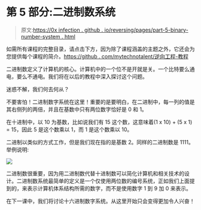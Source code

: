 # 第 5 部分:二进制数系统

> 原文:[https://0x infection . github . io/reversing/pages/part-5-binary-number-system . html](https://0xinfection.github.io/reversing/pages/part-5-binary-number-system.html)

如需所有课程的完整目录，请点击下方，因为除了课程涵盖的主题之外，它还会为您提供每个课程的简介。[https://github . com/mytechnotalent/逆向工程-教程](https://github.com/mytechnotalent/Reverse-Engineering-Tutorial)

二进制数定义了计算机的核心。计算机中的一个位不是开就是关。一个比特要么通电，要么不通电。我们将在以后的教程中深入探讨这个问题。

迷惑不解，我们何去何从？

不要害怕！二进制数字系统在这里！重要的是要明白，在二进制中，每一列的值是其右侧列的两倍，并且在基数中只有两位数字恰好是 0 和 1。

在十进制中，以 10 为基数，比如说我们有 15 这个数，这意味着(1 x 10) + (5 x 1) = 15，因此 5 是这个数乘以 1，而 1 是这个数乘以 10。

二进制以类似的方式工作，但是我们现在指的是基数 2。同样的二进制数是 1111。举例说明:

![](../Images/b733e0a61d4005d82de99b3ba5c7df57.png)

二进制数很重要，因为用二进制数代替十进制数可以简化计算机和相关技术的设计。二进制数系统最简单的定义是一个仅使用两位数的编号系统，正如我们上面提到的，来表示计算机体系结构所需的数字，而不是使用数字 1 到 9 加 0 来表示。

在下一课中，我们将讨论十六进制数字系统。从这里开始只会变得更加令人兴奋！